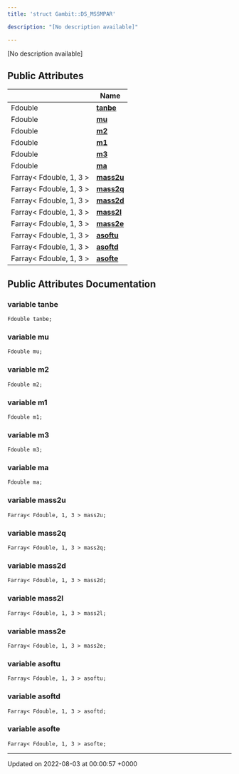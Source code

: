 ```yaml
---
title: 'struct Gambit::DS_MSSMPAR'

description: "[No description available]"

---
```









[No description available]

## Public Attributes

|                | Name           |
| -------------- | -------------- |
| Fdouble | **[tanbe](/documentation/code/darkbit_development/classes/structgambit_1_1ds__mssmpar/#variable-tanbe)**  |
| Fdouble | **[mu](/documentation/code/darkbit_development/classes/structgambit_1_1ds__mssmpar/#variable-mu)**  |
| Fdouble | **[m2](/documentation/code/darkbit_development/classes/structgambit_1_1ds__mssmpar/#variable-m2)**  |
| Fdouble | **[m1](/documentation/code/darkbit_development/classes/structgambit_1_1ds__mssmpar/#variable-m1)**  |
| Fdouble | **[m3](/documentation/code/darkbit_development/classes/structgambit_1_1ds__mssmpar/#variable-m3)**  |
| Fdouble | **[ma](/documentation/code/darkbit_development/classes/structgambit_1_1ds__mssmpar/#variable-ma)**  |
| Farray< Fdouble, 1, 3 > | **[mass2u](/documentation/code/darkbit_development/classes/structgambit_1_1ds__mssmpar/#variable-mass2u)**  |
| Farray< Fdouble, 1, 3 > | **[mass2q](/documentation/code/darkbit_development/classes/structgambit_1_1ds__mssmpar/#variable-mass2q)**  |
| Farray< Fdouble, 1, 3 > | **[mass2d](/documentation/code/darkbit_development/classes/structgambit_1_1ds__mssmpar/#variable-mass2d)**  |
| Farray< Fdouble, 1, 3 > | **[mass2l](/documentation/code/darkbit_development/classes/structgambit_1_1ds__mssmpar/#variable-mass2l)**  |
| Farray< Fdouble, 1, 3 > | **[mass2e](/documentation/code/darkbit_development/classes/structgambit_1_1ds__mssmpar/#variable-mass2e)**  |
| Farray< Fdouble, 1, 3 > | **[asoftu](/documentation/code/darkbit_development/classes/structgambit_1_1ds__mssmpar/#variable-asoftu)**  |
| Farray< Fdouble, 1, 3 > | **[asoftd](/documentation/code/darkbit_development/classes/structgambit_1_1ds__mssmpar/#variable-asoftd)**  |
| Farray< Fdouble, 1, 3 > | **[asofte](/documentation/code/darkbit_development/classes/structgambit_1_1ds__mssmpar/#variable-asofte)**  |

## Public Attributes Documentation

### variable tanbe

```
Fdouble tanbe;
```


### variable mu

```
Fdouble mu;
```


### variable m2

```
Fdouble m2;
```


### variable m1

```
Fdouble m1;
```


### variable m3

```
Fdouble m3;
```


### variable ma

```
Fdouble ma;
```


### variable mass2u

```
Farray< Fdouble, 1, 3 > mass2u;
```


### variable mass2q

```
Farray< Fdouble, 1, 3 > mass2q;
```


### variable mass2d

```
Farray< Fdouble, 1, 3 > mass2d;
```


### variable mass2l

```
Farray< Fdouble, 1, 3 > mass2l;
```


### variable mass2e

```
Farray< Fdouble, 1, 3 > mass2e;
```


### variable asoftu

```
Farray< Fdouble, 1, 3 > asoftu;
```


### variable asoftd

```
Farray< Fdouble, 1, 3 > asoftd;
```


### variable asofte

```
Farray< Fdouble, 1, 3 > asofte;
```


-------------------------------

Updated on 2022-08-03 at 00:00:57 +0000